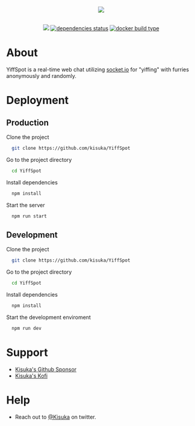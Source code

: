 <div align="center">
  <br/>
  <img src="https://raw.githubusercontent.com/xhayper/YiffSpot/master/.github/logo.png">
  <br/>
  <br/>
  <p>
    <a href="https://github.com/kisuka/YiffSpot/blob/master/package.json" target="_blank"><img src="https://img.shields.io/github/package-json/v/kisuka/YiffSpot"></a>
    <a href="https://libraries.io/github/kisuka/YiffSpot/" target="_blank"><img src="https://img.shields.io/librariesio/github/kisuka/YiffSpot" alt="dependencies status"/></a>
    <a href="https://hub.docker.com/r/kisuka/yiffspot" target="_blank"><img src="https://img.shields.io/docker/automated/kisuka/yiffspot" alt="docker build type"/></a>
  </p>
</div>

# About

YiffSpot is a real-time web chat utilizing [socket.io](https://socket.io/) for "yiffing" with furries anonymously and randomly.

# Deployment

<!-- TODO: Add Docket Instruction -->

## Production

Clone the project

```bash
  git clone https://github.com/kisuka/YiffSpot
```

Go to the project directory

```bash
  cd YiffSpot
```

Install dependencies

```bash
  npm install
```

Start the server

```bash
  npm run start
```

## Development

Clone the project

```bash
  git clone https://github.com/kisuka/YiffSpot
```

Go to the project directory

```bash
  cd YiffSpot
```

Install dependencies

```bash
  npm install
```

Start the development enviroment

```bash
  npm run dev
```

# Support
- [Kisuka's Github Sponsor](https://github.com/sponsors/kisuka)
- [Kisuka's Kofi](https://ko-fi.com/kisuka)

# Help
- Reach out to [@Kisuka](https://twitter.com/KisukaKiza) on twitter.